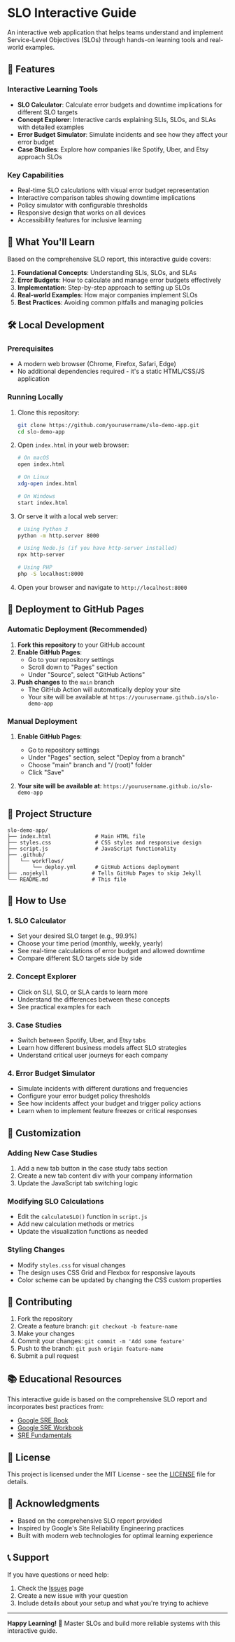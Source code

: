 # SLO Interactive Guide

An interactive web application that helps teams understand and implement Service-Level Objectives (SLOs) through hands-on learning tools and real-world examples.

## 🚀 Features

### Interactive Learning Tools
- **SLO Calculator**: Calculate error budgets and downtime implications for different SLO targets
- **Concept Explorer**: Interactive cards explaining SLIs, SLOs, and SLAs with detailed examples
- **Error Budget Simulator**: Simulate incidents and see how they affect your error budget
- **Case Studies**: Explore how companies like Spotify, Uber, and Etsy approach SLOs

### Key Capabilities
- Real-time SLO calculations with visual error budget representation
- Interactive comparison tables showing downtime implications
- Policy simulator with configurable thresholds
- Responsive design that works on all devices
- Accessibility features for inclusive learning

## 📖 What You'll Learn

Based on the comprehensive SLO report, this interactive guide covers:

1. **Foundational Concepts**: Understanding SLIs, SLOs, and SLAs
2. **Error Budgets**: How to calculate and manage error budgets effectively
3. **Implementation**: Step-by-step approach to setting up SLOs
4. **Real-world Examples**: How major companies implement SLOs
5. **Best Practices**: Avoiding common pitfalls and managing policies

## 🛠️ Local Development

### Prerequisites
- A modern web browser (Chrome, Firefox, Safari, Edge)
- No additional dependencies required - it's a static HTML/CSS/JS application

### Running Locally
1. Clone this repository:
   ```bash
   git clone https://github.com/yourusername/slo-demo-app.git
   cd slo-demo-app
   ```

2. Open `index.html` in your web browser:
   ```bash
   # On macOS
   open index.html
   
   # On Linux
   xdg-open index.html
   
   # On Windows
   start index.html
   ```

3. Or serve it with a local web server:
   ```bash
   # Using Python 3
   python -m http.server 8000
   
   # Using Node.js (if you have http-server installed)
   npx http-server
   
   # Using PHP
   php -S localhost:8000
   ```

4. Open your browser and navigate to `http://localhost:8000`

## 🚀 Deployment to GitHub Pages

### Automatic Deployment (Recommended)

1. **Fork this repository** to your GitHub account
2. **Enable GitHub Pages**:
   - Go to your repository settings
   - Scroll down to "Pages" section
   - Under "Source", select "GitHub Actions"
3. **Push changes** to the `main` branch
   - The GitHub Action will automatically deploy your site
   - Your site will be available at `https://yourusername.github.io/slo-demo-app`

### Manual Deployment

1. **Enable GitHub Pages**:
   - Go to repository settings
   - Under "Pages" section, select "Deploy from a branch"
   - Choose "main" branch and "/ (root)" folder
   - Click "Save"

2. **Your site will be available at**:
   `https://yourusername.github.io/slo-demo-app`

## 📁 Project Structure

```
slo-demo-app/
├── index.html              # Main HTML file
├── styles.css              # CSS styles and responsive design
├── script.js               # JavaScript functionality
├── .github/
│   └── workflows/
│       └── deploy.yml      # GitHub Actions deployment
├── .nojekyll              # Tells GitHub Pages to skip Jekyll
└── README.md              # This file
```

## 🎯 How to Use

### 1. SLO Calculator
- Set your desired SLO target (e.g., 99.9%)
- Choose your time period (monthly, weekly, yearly)
- See real-time calculations of error budget and allowed downtime
- Compare different SLO targets side by side

### 2. Concept Explorer
- Click on SLI, SLO, or SLA cards to learn more
- Understand the differences between these concepts
- See practical examples for each

### 3. Case Studies
- Switch between Spotify, Uber, and Etsy tabs
- Learn how different business models affect SLO strategies
- Understand critical user journeys for each company

### 4. Error Budget Simulator
- Simulate incidents with different durations and frequencies
- Configure your error budget policy thresholds
- See how incidents affect your budget and trigger policy actions
- Learn when to implement feature freezes or critical responses

## 🔧 Customization

### Adding New Case Studies
1. Add a new tab button in the case study tabs section
2. Create a new tab content div with your company information
3. Update the JavaScript tab switching logic

### Modifying SLO Calculations
- Edit the `calculateSLO()` function in `script.js`
- Add new calculation methods or metrics
- Update the visualization functions as needed

### Styling Changes
- Modify `styles.css` for visual changes
- The design uses CSS Grid and Flexbox for responsive layouts
- Color scheme can be updated by changing the CSS custom properties

## 🤝 Contributing

1. Fork the repository
2. Create a feature branch: `git checkout -b feature-name`
3. Make your changes
4. Commit your changes: `git commit -m 'Add some feature'`
5. Push to the branch: `git push origin feature-name`
6. Submit a pull request

## 📚 Educational Resources

This interactive guide is based on the comprehensive SLO report and incorporates best practices from:

- [Google SRE Book](https://sre.google/sre-book/service-level-objectives/)
- [Google SRE Workbook](https://sre.google/workbook/implementing-slos/)
- [SRE Fundamentals](https://cloud.google.com/blog/products/devops-sre/sre-fundamentals-slis-slas-and-slos)

## 📄 License

This project is licensed under the MIT License - see the [LICENSE](LICENSE) file for details.

## 🙏 Acknowledgments

- Based on the comprehensive SLO report provided
- Inspired by Google's Site Reliability Engineering practices
- Built with modern web technologies for optimal learning experience

## 📞 Support

If you have questions or need help:
1. Check the [Issues](https://github.com/yourusername/slo-demo-app/issues) page
2. Create a new issue with your question
3. Include details about your setup and what you're trying to achieve

---

**Happy Learning!** 🎉 Master SLOs and build more reliable systems with this interactive guide.
